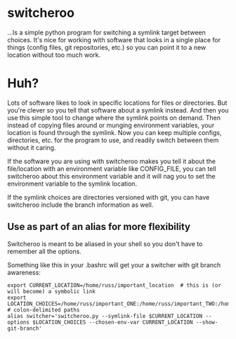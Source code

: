 # switcheroo
...Is a simple python program for switching a symlink target between choices.
It's nice for working with software that looks in a single place for things (config files, git repositories, etc.) so you can point it to a new location without too much work.

# Huh?
Lots of software likes to look in specific locations for files or directories.
But you're clever so you tell that software about a symlink instead.
And then you use this simple tool to change where the symlink points on demand.
Then instead of copying files around or munging environment variables, your location is found through the symlink.
Now you can keep multiple configs, directories, etc. for the program to use, and readily switch between them without it caring.

If the software you are using with switcheroo makes you tell it about the file/location with an environment variable like CONFIG_FILE, you can tell switcheroo about this environment variable and it will nag you to set the environment variable to the symlink location.

If the symlink choices are directories versioned with git, you can have switcheroo include the branch information as well.

## Use as part of an alias for more flexibility
Switcheroo is meant to be aliased in your shell so you don't have to remember all the options.

Something like this in your .bashrc will get your a switcher with git branch awareness:

    export CURRENT_LOCATION=/home/russ/important_location  # this is (or will become) a symbolic link
    export LOCATION_CHOICES=/home/russ/important_ONE:/home/russ/important_TWO:/home/russ/some_other_wacky_place  # colon-delimited paths
    alias switcher='switcheroo.py --symlink-file $CURRENT_LOCATION --options $LOCATION_CHOICES --chosen-env-var CURRENT_LOCATION --show-git-branch'

  
